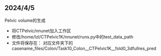 ## 2024/4/5
Pelvic volume的生成
* 将CTPelvic/nnunet加入工作区
* 修改/home/lzl/CTPelvic1K/nnunet/runs.py中的test_data_path
* 文件将保存在：  对应文件夹下的casename_files/Colon/Task10_Colon__CTPelvic1K__fold0_3dfullres_pred